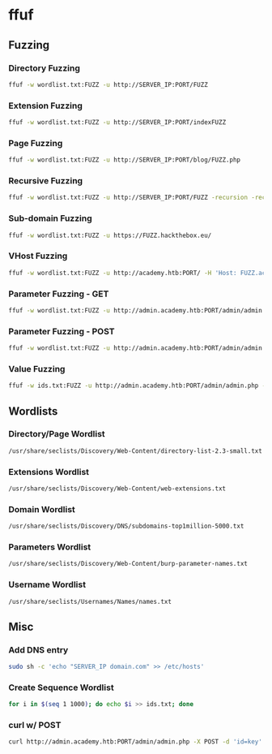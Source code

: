 # ffuf

## Fuzzing

### Directory Fuzzing

```bash
ffuf -w wordlist.txt:FUZZ -u http://SERVER_IP:PORT/FUZZ
```

### Extension Fuzzing

```bash
ffuf -w wordlist.txt:FUZZ -u http://SERVER_IP:PORT/indexFUZZ
```

### Page Fuzzing

```bash
ffuf -w wordlist.txt:FUZZ -u http://SERVER_IP:PORT/blog/FUZZ.php
```

### Recursive Fuzzing

```bash
ffuf -w wordlist.txt:FUZZ -u http://SERVER_IP:PORT/FUZZ -recursion -recursion-depth 1 -e .php -v
```

### Sub-domain Fuzzing

```bash
ffuf -w wordlist.txt:FUZZ -u https://FUZZ.hackthebox.eu/
```

### VHost Fuzzing

```bash
ffuf -w wordlist.txt:FUZZ -u http://academy.htb:PORT/ -H 'Host: FUZZ.academy.htb' -fs xxx
```

### Parameter Fuzzing - GET

```bash
ffuf -w wordlist.txt:FUZZ -u http://admin.academy.htb:PORT/admin/admin.php?FUZZ=key -fs xxx
```

### Parameter Fuzzing - POST

```bash
ffuf -w wordlist.txt:FUZZ -u http://admin.academy.htb:PORT/admin/admin.php -X POST -d 'FUZZ=key' -H 'Content-Type: application/x-www-form-urlencoded' -fs xxx
```

### Value Fuzzing

```bash
ffuf -w ids.txt:FUZZ -u http://admin.academy.htb:PORT/admin/admin.php -X POST -d 'id=FUZZ' -H 'Content-Type: application/x-www-form-urlencoded' -fs xxx
```

## Wordlists

### Directory/Page Wordlist

```bash
/usr/share/seclists/Discovery/Web-Content/directory-list-2.3-small.txt
```

### Extensions Wordlist

```bash
/usr/share/seclists/Discovery/Web-Content/web-extensions.txt
```

### Domain Wordlist

```bash
/usr/share/seclists/Discovery/DNS/subdomains-top1million-5000.txt
```

### Parameters Wordlist

```bash
/usr/share/seclists/Discovery/Web-Content/burp-parameter-names.txt
```

### Username Wordlist

```bash
/usr/share/seclists/Usernames/Names/names.txt
```

## Misc

### Add DNS entry

```bash
sudo sh -c 'echo "SERVER_IP domain.com" >> /etc/hosts'
```

### Create Sequence Wordlist

```bash
for i in $(seq 1 1000); do echo $i >> ids.txt; done
```

### curl w/ POST

```bash
curl http://admin.academy.htb:PORT/admin/admin.php -X POST -d 'id=key' -H 'Content-Type: application/x-www-form-urlencoded'
```
